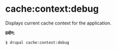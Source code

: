 # cache:context:debug
Displays current cache context for the application.

**प्रयोग:**
```
$ drupal cache:context:debug
```

